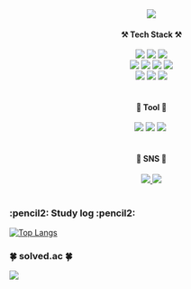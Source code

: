 <div align="center">
	<a href="https://git.io/typing-svg">
		<img src="https://readme-typing-svg.demolab.com/?lines=ㅤ+ㅤ+ㅤ+Welcome+to+suah's+Github" />
	</a>
</div>

<div align="center">
	<h4> ⚒️ Tech Stack ⚒️</h4>
	<img src="https://img.shields.io/badge/Java-007396?style=flat-square&logo=Java&logoColor=white">
	<img src="https://img.shields.io/badge/Spring-6DB33F?style=flat-square&logo=Spring&logoColor=white">
	<img src="https://img.shields.io/badge/Spring Boot-6DB33F?style=flat-square&logo=SpringBoot&logoColor=white">
	<br>
	<img src="https://img.shields.io/badge/react-20232a.svg?style=flat-square&logo=react&logoColor=61DAFB" />
	<img src="https://img.shields.io/badge/HTML-E34F26?style=flat-square&logo=HTML5&logoColor=white">
	<img src="https://img.shields.io/badge/CSS-1572B6?style=flat-square&logo=CSS3&logoColor=white">
	<img src="https://img.shields.io/badge/JavaScript-F7DF1E?style=flat-square&logo=JavaScript&logoColor=white" />
	<br>
	<img src="https://img.shields.io/badge/MySQL-4479A1?style=style=flat-square&logo=MySQL&logoColor=white" />
	<img src="https://img.shields.io/badge/Python-3776AB?style=flat-square&logo=Python&logoColor=white" />
	<img src="https://img.shields.io/badge/tensorflow-FF6F00?style=flat-square&logo=tensorflow&logoColor=white" />
</div>

<br/>

<div align="center">
	<h4> 👻 Tool 👻</h4>
	<img src="https://img.shields.io/badge/IntelliJ-000000?style=flat-square&logo=IntelliJ IDEA#000000&logoColor=white">
	  <img src="https://img.shields.io/badge/github-181717?style=flat-square&logo=github&logoColor=white">
	<img src="https://img.shields.io/badge/figma-F24E1E.svg?style=flat-square&logo=figma&logoColor=white" />&nbsp
</div>

<br/>

<div align="center">
	<h4>📧 SNS 📧</h4>
	<a href="https://suahh.tistory.com">
		  <img src="https://img.shields.io/badge/Tistory-000000?style=flat-square&logo=Tistory&logoColor=orange">
	</a>
	<a href="mailto:sue000504@gmail.com">
		  <img src="https://img.shields.io/badge/Gmail-EA4335?style=flat-square&logo=Gmail&logoColor=white">
	</a>
</div>
<br/>

<h3>:pencil2: Study log :pencil2:</h3> 

[![Top Langs](https://github-readme-stats.vercel.app/api/top-langs/?username=kimsuahh&layout=compact)](https://github.com/anuraghazra/github-readme-stats)
<h3>🍀 solved.ac 🍀</h3>
<img src="http://mazandi.herokuapp.com/api?handle=sue000504&theme=warm"/>

